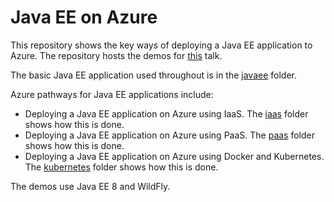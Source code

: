 # Java EE on Azure
This repository shows the key ways of deploying a Java EE application to Azure. The repository hosts the demos for [this](abstract.md) talk.

The basic Java EE application used throughout is in the [javaee](/javaee) folder. 

Azure pathways for Java EE applications include:
* Deploying a Java EE application on Azure using IaaS. The [iaas](/iaas) folder shows how this is done.
* Deploying a Java EE application on Azure using PaaS. The [paas](/paas) folder shows how this is done.
* Deploying a Java EE application on Azure using Docker and Kubernetes. The [kubernetes](/kubernetes) folder shows how this is done.

The demos use Java EE 8 and WildFly.
